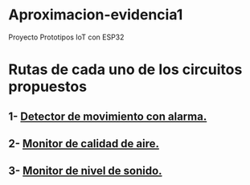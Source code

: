 # Aproximacion-evidencia1
Proyecto Prototipos IoT con ESP32
<h1>Rutas de cada uno de los circuitos propuestos</h1>

## 1- [Detector de movimiento con alarma.](https://github.com/JulioMartin12/aproximacion-evidencia1/tree/main/Detector%20de%20Movimiento%20con%20Alarma)

## 2- [Monitor de calidad de aire.](https://github.com/JulioMartin12/aproximacion-evidencia1/tree/main/Monitor%20de%20calidad%20del%20aire)

## 3- [Monitor de nivel de sonido.](https://github.com/JulioMartin12/aproximacion-evidencia1/tree/main/Monitor-de-nivel-de-sonido)
